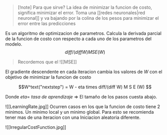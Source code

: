 >[!note] Para que sirve?
>La idea de minimizar la funcion de costo, significa minimizar el error. Toma una [[redes neuronales|red neuronal]] y va bajando por la colina de los pesos para minimizar el error entre las predicciones

Es un algoritmo de optimizacion de parametros. Calcula la derivada parcial de la funcion de costo con respecto a cada uno de los parametros del modelo. 
$$ diff/(diff W) M S E(W)  $$
> Recordemos que el ![[MSE]]

El gradiente descendente en cada iteracion cambia los valores de $W$ con el objetivo de minimizar la funcion de costo 

$$W^text("nextstep") = W - eta times diff/(diff W) M S E (W) $$

Donde $eta=$ *tasa de aprendizaje* => El tamaño de los pasos cuesta abajo. 

![[LearningRate.jpg]]
Ocurren casos en los que la funcion de costo tiene 2 minimos. Un minimo local y un minimo global. Para esto se recomienda tener mas de una iteracion con una Iniciacion aleatoria diferente.

![[IrregularCostFunction.jpg]]



